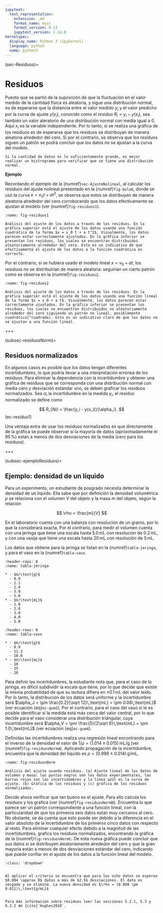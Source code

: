 ```yaml
---
jupytext:
  text_representation:
    extension: .md
    format_name: myst
    format_version: 0.13
    jupytext_version: 1.14.0
kernelspec:
  display_name: Python 3 (ipykernel)
  language: python
  name: python3
---
```


(sec-Residuos)=
# Residuos

Puesto que se partió de la suposición de que la fluctuación en el valor medido de la cantidad física es aleatoria, y sigue una distribución normal, es de esperarse que la distancia entre el valor medido $y_i$ y el valor predicho por la curva de ajuste $y(x_i)$, conocido como el *residuo* $R_i = y_i - y(x_i)$, sea también un valor aleratorio de una distribución normal con media igual a 0. Aquí $x_i$ es la variable independiente. Por lo tanto, si se realiza una gráfica de los residuos es de esperarse que los residuos se distribuyan de manera aleatoria alrededor del cero. Si por el contrario, se observa que los residuos siguen un patrón se podrá concluir que los datos no se ajustan a la curva del modelo.

```{tip}
Si la cantidad de datos es lo suficientemente grande, es mejor realizar un histrograma para verificar que se tiene una distribución normal.
```

**Ejemplo**

Recordando el ejemplo de la {numref}`sec-AjusteNolineal`, al calcular los residuos del ajuste nolineal presentado en la {numref}`fig-bola6`, donde se usó la curva $x = v_0 t + a t^2$, se observa que estos se distribuyen de manera aleatoria alrededor del cero  corroborando que los datos efectivamente se ajustan al modelo (ver {numref}`fig-residuos1`). 

```{figure} imagenes/residuos1.svg
:name: fig-residuos1

Análisis del ajuste de los datos a través de los residuos. En la gráfica superior está el ajuste de los datos usando una función cuadrática de la forma $x = v_0 t + a t^2$. Visualmente, los datos parecen estar correctamente ajustados. En la gráfica inferior se presentan los residuos, los cuales se encuentran distribuidos aleatoriamente alrededor del cero. Esto es un indicativo de que efectivamente el ajuste de los datos a la función cuadrática es correcto.
```

Por el contrario, si se hubiera usado el modelo lineal $x = v_0 + at$, los residuos no se distribuirían de manera aleatoria: seguirían un cierto patrón como se observa en la {numref}`fig-residuos2`.

```{figure} imagenes/residuos2.svg
:name: fig-residuos2

Análisis del ajuste de los datos a través de los residuos. En la gráfica superior está el ajuste de los datos usando una función lineal de la forma $x = v_0 + a t$. Visualmente, los datos parecen estar correctamente ajustados. En la gráfica inferior se presentan los residuos, los cuales se encuentran distribuidos no aleatoriamente alrededor del cero siguiendo un patrón no lineal, posiblemente cuadrático[^cuadrado]. Esto es un indicativo claro de que los datos no se ajustan a una función lineal.
```

[^cuadrado]: Esto es sólo una hipótesis. No obstante, no parece tener una tendencia a una función armónica, por lo que probar con un término cuadrático parece lógico.

+++

(subsec-residuosNorm)=
## Residuos normalizados

En algunos casos es posible que los datos tengan diferentes incertidumbres, lo que podría llevar a una interpretación errónea de los residuos. Para eliminar la dependencia con la incertidumbre y obtener una gráfica de residuos que se corresponda con una distribución normal con media cero y desviación estándar uno, se deben graficar los residuos normalizados. Sea $\alpha_i$ la incertidumbre en la medida $y_i$, el residuo normalizado se define como

$$ R_{Ni} = \frac{y_i - y(x_i)}{\alpha_i} .$$ (ec-residuo1)

Una ventaja extra de usar los residuos normalizados es que directamente de la gráfica se puede observar si la mayoría de datos (apróximadamente el $95\,\%$) están a menos de dos desviaciones de la media (cero para los residuos).

+++

(subsec-ejemploResiduos)=

## Ejemplo: densidad de un líquido

Para un experimento, un estudiante de posgrado necesita determinar la densidad de un líquido. Ella sabe que por definición la densidad volumétrica $\rho$ se relaciona con el volumen $V$ del objeto y la masa $m$ del objeto, según la relación

$$ \rho = \frac{m}{V} $$

En el laboratorio cuenta con una balanza con resolución de un gramo, por lo que la considerará exacta. Por el contrario, para medir el volumen cuenta con una jeringa que tiene una escala hasta $5.0\,\text{mL}$ con resolución de $0.2\,\text{mL}$, y con una vasija que tiene una escala hasta $20\,\text{mL}$ con resolución de $5\,\text{mL}$.

Los datos que obtiene para la jeringa se listan en la {numref}`tabla-jeringa`, y para el vaso en la {numref}`tabla-vaso`.

```{list-table} Datos tomados con la jeringa. Resolución de la balanza de $0.1$ $\text{g}$. Resolución de la jeringa de $0.2$ $\text{mL}$.
:header-rows: 0
:name: tabla-jeringa

* - $m/\text{g}$
  - 0.9
  - 2.1
  - 2.9
  - 3.9
  - 5.0
* - $V/\text{mL}$
  - 1.0
  - 2.0
  - 3.0
  - 4.0
  - 5.0
```

```{list-table} Datos tomados del vaso. Resolución de la balanza de $0.1$ $\text{g}$. Resolución del vaso de $5$ $\text{mL}$.
:header-rows: 0
:name: tabla-vaso

* - $m/\text{g}$
  - 8.9
  - 11.3
  - 18.0
* - $V/\text{mL}$
  - 10
  - 15
  - 20
```

Para definir las incertidumbres, la estudiante nota que, para el caso de la jeringa, es dificil subdividir la escala que tiene, por lo que decide que existe la misma probabilidad de que su lectura difiera en $\pm 0.1\,\text{mL}$ del valor leído. Por lo tanto, la distribución de los datos será uniforme y la incertidumbre será $\alpha_J = \pm \frac{0.2}{\sqrt 12}\,\text{mL} = \pm 0.06\,\text{mL}$ (ver ecuación {eq}`ec-gum2`). Por el contrario, para el caso del vaso si le es posible identificar si la medida está más cerca del valor central, por lo que decide para el vaso considerar una distribución triángular, cuya incertidumbre será $\alpha_V = \pm \frac{5}{2\sqrt 6}\,\text{mL} = \pm 1.0\,\text{mL}$ (ver ecuación {eq}`ec-gum4`). 

Definidas las incertidumbres realiza una regresión lineal encontrando para el inverso de la densidad el valor de $1/\rho = (1.014 \pm 0.015)\,\text{mL/g}$ (ver {numref}`fig-residuosNorm`a). Aplicando propagación de la incertidumbre, encuentra que la densidad del líquido es $\rho = (0.986 \pm 0.014)\,\text{g/mL}$.

```{figure} imagenes/residuosNorm.svg
:name: fig-residuosNorm

Análisis del ajuste usando residuos. (a) Ajuste lineal de los datos de volumen y masa: los puntos negros son los datos experimentales, las barras rojas son las incertidumbres y la línea azúl es la curva de ajuste. (b) Gráfica de los residuos y (c) gráfica de los residuos normalizados.
```

Decide ahora verificar que tan bueno es el ajuste. Para ello calcula los residuos y los grafica (ver {numref}`fig-residuosNorm`b). Encuentra lo que parece ser un patrón correspondiente a una función lineal, con la particularidad de que los primeros seis datos están muy cercanos al cero. No obstante, se da cuenta que esto puede ser debido a la diferencia en el valor absoluto de la incertidumbre de los primeros cinco datos con respecto al resto. Para eliminar cualquier efecto debido a la magnitud de las incertidumbres, grafica los residuos normalizados, encontrando la gráfica de la {numref}`fig-residuosNorm`c. De esta nueva gráfica puede concluir que sus datos si se distribuyen aleatoriamente alrededor del cero y que la gran mayoría están a menos de dos desviaciones estándar del cero, indicando que puede confiar en el ajuste de los datos a la función lineal del modelo.

```{admonition} En la gráfica de residuos normalizados, el punto correspondiente a la masa de $11.3$ $\mathsf{g}$ está a más de tres deviaciones. Use el criterio de Chauvenet y verifique si es un dato sesgado que puede eliminar. Si la respuesta es positiva calcule la nueva densidad. *Despliegue para ver la respuesta*
:class: 'dropdown'


Al aplicar el criterio se encuentra que para los ocho datos se esperan $0.004 \approx 0$ datos a más de $2.5$ desviaciones. El dato es sesgado y se elimina. La nueva densidad es $\rho = (0.988 \pm 0.011)\,\text{g/mL}$
```



```{seealso}

Para más información sobre residuos leer las secciones 5.2.1, 5.3 y 6.3.2 de {cite}`Hughes2010`.

```
